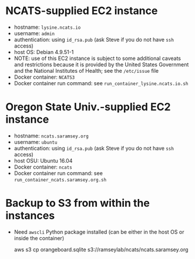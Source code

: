 # NCATS-supplied EC2 instance

- hostname: `lysine.ncats.io`
- username: `admin`
- authentication: using `id_rsa.pub` (ask Steve if you do not have `ssh` access)
- host OS: Debian 4.9.51-1
- NOTE: use of this EC2 instance is subject to some additional caveats and
restrictions because it is provided by the United States Government and the
National Institutes of Health; see the `/etc/issue` file
- Docker container: `NCATS3`
- Docker container run command: see `run_container_lysine.ncats.io.sh`

# Oregon State Univ.-supplied EC2 instance

- hostname: `ncats.saramsey.org`
- username: `ubuntu`
- authentication: using `id_rsa.pub`  (ask Steve if you do not have `ssh` access)
- host OSU: Ubuntu 16.04
- Docker container: `ncats`
- Docker container run command: see `run_container_ncats.saramsey.org.sh`

# Backup to S3 from within the instances

- Need `awscli` Python package installed (can be either in the host OS or inside the container)

    aws s3 cp orangeboard.sqlite s3://ramseylab/ncats/ncats.saramsey.org

